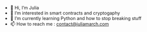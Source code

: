- 👋 Hi, I’m Julia
- 👀 I’m interested in smart contracts and cryptogaphy
- 🌱 I’m currently learning Python and how to stop breaking stuff
- 📫 How to reach me : contact@juliamarch.com

<!---
juliamrch/juliamrch is a ✨ special ✨ repository because its `README.md` (this file) appears on your GitHub profile.
You can click the Preview link to take a look at your changes.
--->
